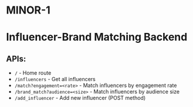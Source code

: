 # MINOR-1

# Influencer-Brand Matching Backend

## APIs:
- `/` - Home route
- `/influencers` - Get all influencers
- `/match?engagement=<rate>` - Match influencers by engagement rate
- `/brand_match?audience=<size>` - Match influencers by audience size
- `/add_influencer` - Add new influencer (POST method)
